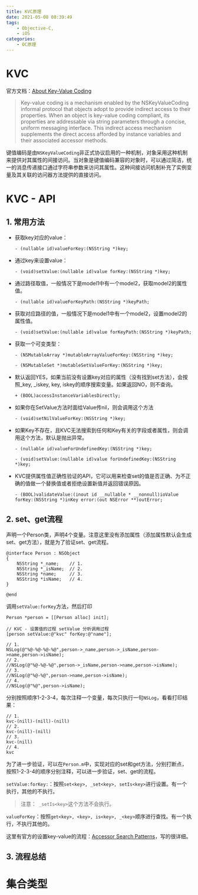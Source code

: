 ```yaml
---
title: KVC原理
date: 2021-05-08 08:39:49
tags:
    - Objective-C,
    - iOS
categories:
    - OC原理
---
```


# KVC

官方文档：[About Key-Value Coding](https://developer.apple.com/library/archive/documentation/Cocoa/Conceptual/KeyValueCoding/index.html#//apple_ref/doc/uid/10000107-SW1)

> Key-value coding is a mechanism enabled by the NSKeyValueCoding informal protocol that objects adopt to provide indirect access to their properties. When an object is key-value coding compliant, its properties are addressable via string parameters through a concise, uniform messaging interface. This indirect access mechanism supplements the direct access afforded by instance variables and their associated accessor methods.

键值编码是由`NSKeyValueCoding`非正式协议启用的一种机制，对象采用这种机制来提供对其属性的间接访问。当对象是键值编码兼容的对象时，可以通过简洁，统一的消息传递接口通过字符串参数来访问其属性。这种间接访问机制补充了实例变量及其关联的访问器方法提供的直接访问。

# KVC - API

## 1. 常用方法

* 获取key对应的value：

    ```
    - (nullable id)valueForKey:(NSString *)key;
    ```

* 通过key来设置value：

    ```
    - (void)setValue:(nullable id)value forKey:(NSString *)key;
    ```

* 通过路径取值，一般情况下是model1中有一个model2，获取model2的属性值。

    ```
    - (nullable id)valueForKeyPath:(NSString *)keyPath;
    ```

* 获取对应路径的值，一般情况下是model1中有一个model2，设置model2的属性值。

    ```
    - (void)setValue:(nullable id)value forKeyPath:(NSString *)keyPath;
    ```

* 获取一个可变类型：

    ```
    - (NSMutableArray *)mutableArrayValueForKey:(NSString *)key;
    
    - (NSMutableSet *)mutableSetValueForKey:(NSString *)key;
    ```

* 默认返回YES，如果当前没有设置key对应的属性（没有找到set<key>方法），会按照_key, _iskey, key, iskey的顺序搜索变量。如果返回NO，则不查询。

    ```
    + (BOOL)accessInstanceVariablesDirectly;
    ```

* 如果你在SetValue方法时面给Value传nil，则会调用这个方法

    ```
    - (void)setNilValueForKey:(NSString *)key;
    ```
    
* 如果Key不存在，且KVC无法搜索到任何和Key有关的字段或者属性，则会调用这个方法，默认是抛出异常。

    ```
    - (nullable id)valueForUndefinedKey:(NSString *)key;
    
    - (void)setValue:(nullable id)value forUndefinedKey:(NSString *)key;
    ```

* KVC提供属性值正确性验证的API，它可以用来检查set的值是否正确、为不正确的值做一个替换值或者拒绝设置新值并返回错误原因。

    ```
    - (BOOL)validateValue:(inout id __nullable * __nonnull)ioValue forKey:(NSString *)inKey error:(out NSError **)outError;
    ```


## 2. set、get流程

声明一个Person类，声明4个变量。注意这里没有添加属性（添加属性默认会生成set、get方法），就是为了验证set、get流程。

```
@interface Person : NSObject
{
    NSString *_name;    // 1.
    NSString *_isName;  // 2.
    NSString *name;     // 3.
    NSString *isName;   // 4.
}

@end
```

调用`setValue:forKey`方法，然后打印

```
Person *person = [[Person alloc] init];
    
// KVC - 设置值的过程 setValue 分析调用过程
[person setValue:@"kvc" forKey:@"name"];

// 1.
NSLog(@"%@-%@-%@-%@",person->_name,person->_isName,person->name,person->isName);
// 2.
//NSLog(@"%@-%@-%@",person->_isName,person->name,person->isName);
// 3.
//NSLog(@"%@-%@",person->name,person->isName);
// 4.
//NSLog(@"%@",person->isName);
```     

分别按照顺序1-2-3-4，每次注释一个变量，每次只执行一句`NSLog`，看看打印结果：

```
// 1.
kvc-(nill)-(nill)-(nill)
// 2.
kvc-(nill)-(nill)
// 3.
kvc-(nill)
// 4.
kvc

```

为了进一步验证，可以在`Person.m`中，实现对应的set和get方法，分别打断点，按照1-2-3-4的顺序分别注释，可以进一步验证，set、get的流程。

`setValue:forKey:`：按照`set<key>, _set<key>, setIs<key>`进行设置。有一个执行，其他的不执行。

> 注意：` _setIs<key>`这个方法不会执行。

`valueForKey`：按照`get<key>, <key>, is<key>, _<key>`顺序进行查找。有一个执行，不执行其他的。

这里有官方的设置key-value的流程：[Accessor Search Patterns](https://developer.apple.com/library/archive/documentation/Cocoa/Conceptual/KeyValueCoding/SearchImplementation.html#//apple_ref/doc/uid/20000955-CJBBBFFA)，写的很详细。

## 3. 流程总结

# 集合类型





